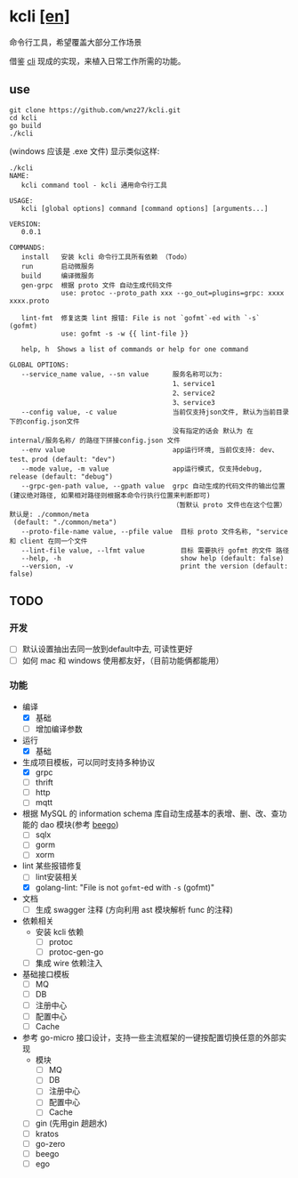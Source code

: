 # kcli  [[en]](README_en.md)
命令行工具，希望覆盖大部分工作场景

借鉴 [cli](https://github.com/urfave/cli) 现成的实现，来植入日常工作所需的功能。

## use
```shell
git clone https://github.com/wnz27/kcli.git
cd kcli
go build
./kcli
```
(windows 应该是 .exe 文件)
显示类似这样:
```shell
./kcli                                                              
NAME:
   kcli command tool - kcli 通用命令行工具

USAGE:
   kcli [global options] command [command options] [arguments...]

VERSION:
   0.0.1

COMMANDS:
   install   安装 kcli 命令行工具所有依赖 （Todo）
   run       启动微服务
   build     编译微服务
   gen-grpc  根据 proto 文件 自动生成代码文件
             use: protoc --proto_path xxx --go_out=plugins=grpc: xxxx xxxx.proto

   lint-fmt  修复这类 lint 报错: File is not `gofmt`-ed with `-s` (gofmt)
             use: gofmt -s -w {{ lint-file }}

   help, h  Shows a list of commands or help for one command

GLOBAL OPTIONS:
   --service_name value, --sn value      服务名称可以为: 
                                         1、service1 
                                         2、service2 
                                         3、service3
   --config value, -c value              当前仅支持json文件, 默认为当前目录下的config.json文件
                                         没有指定的话会 默认为 在 internal/服务名称/ 的路径下拼接config.json 文件
   --env value                           app运行环境, 当前仅支持: dev、test、prod (default: "dev")
   --mode value, -m value                app运行模式, 仅支持debug, release (default: "debug")
   --grpc-gen-path value, --gpath value  grpc 自动生成的代码文件的输出位置(建议绝对路径, 如果相对路径则根据本命令行执行位置来判断即可)
                                         （暂默认 proto 文件也在这个位置）默认是: ./common/meta
 (default: "./common/meta")
   --proto-file-name value, --pfile value  目标 proto 文件名称, "service 和 client 在同一个文件
   --lint-file value, --lfmt value         目标 需要执行 gofmt 的文件 路径
   --help, -h                              show help (default: false)
   --version, -v                           print the version (default: false)
```

## TODO
### 开发
- [ ] 默认设置抽出去同一放到default中去, 可读性更好
- [ ] 如何 mac 和 windows 使用都友好，（目前功能俩都能用）
### 功能
- 编译
  - [X] 基础
  - [ ] 增加编译参数
- 运行
  - [X] 基础
- 生成项目模板，可以同时支持多种协议
  - [X] grpc
  - [ ] thrift
  - [ ] http
  - [ ] mqtt
- 根据 MySQL 的 information schema 库自动生成基本的表增、删、改、查功能的 dao 模块(参考 [beego](https://github.com/beego/beego))
  - [ ] sqlx
  - [ ] gorm
  - [ ] xorm
- lint 某些报错修复
  - [ ] lint安装相关
  - [X] golang-lint: "File is not `gofmt`-ed with `-s` (gofmt)"
- 文档
  - [ ] 生成 swagger 注释 (方向利用 ast 模块解析 func 的注释)
- 依赖相关
  - 安装 kcli 依赖
    - [ ] protoc
    - [ ] protoc-gen-go 
  - [ ] 集成 wire 依赖注入
- 基础接口模板
  - [ ] MQ
  - [ ] DB
  - [ ] 注册中心
  - [ ] 配置中心
  - [ ] Cache
- 参考 go-micro 接口设计，支持一些主流框架的一键按配置切换任意的外部实现
  - 模块
      - [ ] MQ
      - [ ] DB
      - [ ] 注册中心
      - [ ] 配置中心 
      - [ ] Cache
  - [ ] gin (先用gin 趟趟水)
  - [ ] kratos
  - [ ] go-zero
  - [ ] beego
  - [ ] ego
